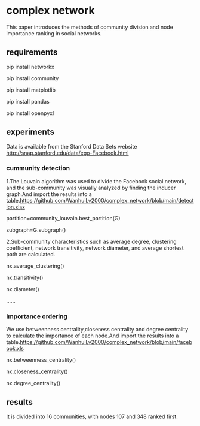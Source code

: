 # complex network
This paper introduces the methods of community division and node importance ranking in social networks.
## requirements
pip install networkx

pip install community

pip install matplotlib

pip install pandas

pip install openpyxl
## experiments
Data is available from the Stanford Data Sets website
http://snap.stanford.edu/data/ego-Facebook.html
### cummunity detection
1.The Louvain algorithm was used to divide the Facebook social network, and the sub-community was visually analyzed by finding the inducer graph.And import the results into a table.https://github.com/WanhuiLv2000/complex_network/blob/main/detection.xlsx

partition=community_louvain.best_partition(G)

subgraph=G.subgraph()

2.Sub-community characteristics such as average degree, clustering coefficient, network transitivity, network diameter, and average shortest path are calculated.

nx.average_clustering()

nx.transitivity()

nx.diameter()

......

### Importance ordering
We use betweenness centrality,closeness centrality and degree centrality to calculate the importance of each node.And import the results into a table.https://github.com/WanhuiLv2000/complex_network/blob/main/facebook.xls

nx.betweenness_centrality()

nx.closeness_centrality()

nx.degree_centrality()

## results
It is divided into 16 communities, with nodes 107 and 348 ranked first.
